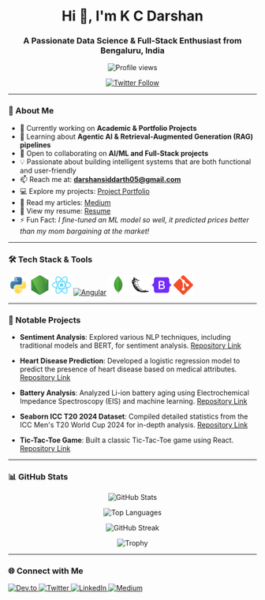 <h1 align="center">Hi 👋, I'm K C Darshan</h1>
<h3 align="center">A Passionate Data Science & Full-Stack Enthusiast from Bengaluru, India</h3>

<p align="center">
  <img src="https://komarev.com/ghpvc/?username=darshan3131&label=Profile%20views&color=0e75b6&style=flat" alt="Profile views" />
</p>

<p align="center">
  <a href="https://twitter.com/cdarshan38905" target="_blank">
    <img src="https://img.shields.io/twitter/follow/cdarshan38905?logo=twitter&style=for-the-badge" alt="Twitter Follow" />
  </a>
</p>

---

### 🧠 About Me

- 🔭 Currently working on **Academic & Portfolio Projects**
- 🌱 Learning about **Agentic AI & Retrieval-Augmented Generation (RAG) pipelines**
- 🤝 Open to collaborating on **AI/ML and Full-Stack projects**
- 💡 Passionate about building intelligent systems that are both functional and user-friendly
- 📫 Reach me at: **darshansiddarth05@gmail.com**
- 💻 Explore my projects: [Project Portfolio](https://shorturl.at/I1Tkd)
- 📝 Read my articles: [Medium](https://medium.com/@darshansiddarth05)
- 📄 View my resume: [Resume](https://shorturl.at/zQhJg)
- ⚡ Fun Fact: *I fine-tuned an ML model so well, it predicted prices better than my mom bargaining at the market!*

---

### 🛠️ Tech Stack & Tools

<p align="left">
  <a href="https://www.python.org/" target="_blank"><img src="https://raw.githubusercontent.com/devicons/devicon/master/icons/python/python-original.svg" alt="Python" width="40" height="40"/></a>
  <a href="https://nodejs.org/" target="_blank"><img src="https://raw.githubusercontent.com/devicons/devicon/master/icons/nodejs/nodejs-original.svg" alt="Node.js" width="40" height="40"/></a>
  <a href="https://reactjs.org/" target="_blank"><img src="https://raw.githubusercontent.com/devicons/devicon/master/icons/react/react-original.svg" alt="React" width="40" height="40"/></a>
  <a href="https://angular.io/" target="_blank"><img src="https://angular.io/assets/images/logos/angular/angular.svg" alt="Angular" width="40" height="40"/></a>
  <a href="https://www.mongodb.com/" target="_blank"><img src="https://raw.githubusercontent.com/devicons/devicon/master/icons/mongodb/mongodb-original.svg" alt="MongoDB" width="40" height="40"/></a>
  <a href="https://flask.palletsprojects.com/" target="_blank"><img src="https://raw.githubusercontent.com/devicons/devicon/master/icons/flask/flask-original.svg" alt="Flask" width="40" height="40"/></a>
  <a href="https://getbootstrap.com/" target="_blank"><img src="https://raw.githubusercontent.com/devicons/devicon/master/icons/bootstrap/bootstrap-plain.svg" alt="Bootstrap" width="40" height="40"/></a>
  <a href="https://git-scm.com/" target="_blank"><img src="https://raw.githubusercontent.com/devicons/devicon/master/icons/git/git-original.svg" alt="Git" width="40" height="40"/></a>
</p>

---

### 📂 Notable Projects

- **Sentiment Analysis**: Explored various NLP techniques, including traditional models and BERT, for sentiment analysis. [Repository Link](https://github.com/darshan3131/Senttiment_analysis)

- **Heart Disease Prediction**: Developed a logistic regression model to predict the presence of heart disease based on medical attributes. [Repository Link](https://github.com/darshan3131/Heart-diesease-Prediction)

- **Battery Analysis**: Analyzed Li-ion battery aging using Electrochemical Impedance Spectroscopy (EIS) and machine learning. [Repository Link](https://github.com/darshan3131/Battery_Analysis)

- **Seaborn ICC T20 2024 Dataset**: Compiled detailed statistics from the ICC Men's T20 World Cup 2024 for in-depth analysis. [Repository Link](https://github.com/darshan3131/Seaborn-ICC-T20-2024-Dataset)

- **Tic-Tac-Toe Game**: Built a classic Tic-Tac-Toe game using React. [Repository Link](https://github.com/darshan3131/Tic-Tac-toe-)

---

### 📊 GitHub Stats

<p align="center">
  <img src="https://github-readme-stats.vercel.app/api?username=darshan3131&show_icons=true&locale=en&theme=radical" alt="GitHub Stats" />
</p>

<p align="center">
  <img src="https://github-readme-stats.vercel.app/api/top-langs?username=darshan3131&show_icons=true&locale=en&layout=compact&theme=radical" alt="Top Languages" />
</p>

<p align="center">
  <img src="https://github-readme-streak-stats.herokuapp.com/?user=darshan3131&theme=radical" alt="GitHub Streak" />
</p>

<p align="center">
  <img src="https://github-profile-trophy.vercel.app/?username=darshan3131&theme=onedark&row=1&column=6" alt="Trophy" />
</p>

---

### 🌐 Connect with Me

<p align="left">
  <a href="https://dev.to/k_cdarshan_8b992d2e54175" target="_blank">
    <img src="https://raw.githubusercontent.com/rahuldkjain/github-profile-readme-generator/master/src/images/icons/Social/devto.svg" alt="Dev.to" height="30" width="40" />
  </a>
  <a href="https://twitter.com/cdarshan38905" target="_blank">
    <img src="https://raw.githubusercontent.com/rahuldkjain/github-profile-readme-generator/master/src/images/icons/Social/twitter.svg" alt="Twitter" height="30" width="40" />
  </a>
  <a href="https://linkedin.com/in/darshan-kc-531484245/" target="_blank">
    <img src="https://raw.githubusercontent.com/rahuldkjain/github-profile-readme-generator/master/src/images/icons/Social/linked-in-alt.svg" alt="LinkedIn" height="30" width="40" />
  </a>
  <a href="https://medium.com/@darshansiddarth05" target="_blank">
    <img src="https://raw.githubusercontent.com/rahuldkjain/github-profile-readme-generator/master/src/images/icons/Social/medium.svg" alt="Medium" height="30" width="40" />
  </a>
</p>
